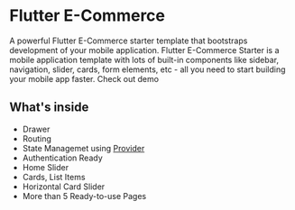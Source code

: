 # Flutter E-Commerce 

A powerful Flutter E-Commerce starter template that bootstraps development of your mobile application. Flutter E-Commerce Starter is a mobile application template with lots of built-in components like sidebar, navigation, slider, cards, form elements, etc - all you need to start building your mobile app faster. Check out demo



## What's inside

- Drawer 
- Routing
- State Managemet using [Provider](https://pub.dev/packages/provider)
- Authentication Ready
- Home Slider
- Cards, List Items
- Horizontal Card Slider
- More than 5 Ready-to-use Pages


